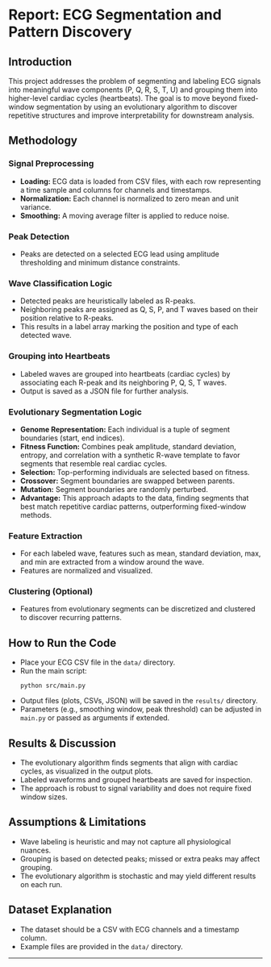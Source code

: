 # Report: ECG Segmentation and Pattern Discovery

## Introduction

This project addresses the problem of segmenting and labeling ECG signals into meaningful wave components (P, Q, R, S, T, U) and grouping them into higher-level cardiac cycles (heartbeats). The goal is to move beyond fixed-window segmentation by using an evolutionary algorithm to discover repetitive structures and improve interpretability for downstream analysis.

## Methodology

### Signal Preprocessing

- **Loading:** ECG data is loaded from CSV files, with each row representing a time sample and columns for channels and timestamps.
- **Normalization:** Each channel is normalized to zero mean and unit variance.
- **Smoothing:** A moving average filter is applied to reduce noise.

### Peak Detection

- Peaks are detected on a selected ECG lead using amplitude thresholding and minimum distance constraints.

### Wave Classification Logic

- Detected peaks are heuristically labeled as R-peaks.
- Neighboring peaks are assigned as Q, S, P, and T waves based on their position relative to R-peaks.
- This results in a label array marking the position and type of each detected wave.

### Grouping into Heartbeats

- Labeled waves are grouped into heartbeats (cardiac cycles) by associating each R-peak and its neighboring P, Q, S, T waves.
- Output is saved as a JSON file for further analysis.

### Evolutionary Segmentation Logic

- **Genome Representation:** Each individual is a tuple of segment boundaries (start, end indices).
- **Fitness Function:** Combines peak amplitude, standard deviation, entropy, and correlation with a synthetic R-wave template to favor segments that resemble real cardiac cycles.
- **Selection:** Top-performing individuals are selected based on fitness.
- **Crossover:** Segment boundaries are swapped between parents.
- **Mutation:** Segment boundaries are randomly perturbed.
- **Advantage:** This approach adapts to the data, finding segments that best match repetitive cardiac patterns, outperforming fixed-window methods.

### Feature Extraction

- For each labeled wave, features such as mean, standard deviation, max, and min are extracted from a window around the wave.
- Features are normalized and visualized.

### Clustering (Optional)

- Features from evolutionary segments can be discretized and clustered to discover recurring patterns.

## How to Run the Code

- Place your ECG CSV file in the `data/` directory.
- Run the main script:
  ```
  python src/main.py
  ```
- Output files (plots, CSVs, JSON) will be saved in the `results/` directory.
- Parameters (e.g., smoothing window, peak threshold) can be adjusted in `main.py` or passed as arguments if extended.

## Results & Discussion

- The evolutionary algorithm finds segments that align with cardiac cycles, as visualized in the output plots.
- Labeled waveforms and grouped heartbeats are saved for inspection.
- The approach is robust to signal variability and does not require fixed window sizes.

## Assumptions & Limitations

- Wave labeling is heuristic and may not capture all physiological nuances.
- Grouping is based on detected peaks; missed or extra peaks may affect grouping.
- The evolutionary algorithm is stochastic and may yield different results on each run.

## Dataset Explanation

- The dataset should be a CSV with ECG channels and a timestamp column.
- Example files are provided in the `data/` directory.

---
